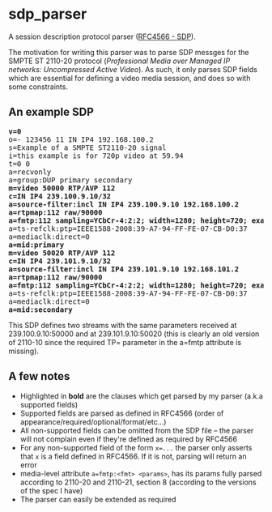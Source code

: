 # sdp_parser
A session description protocol parser ([RFC4566 - SDP](https://www.rfc-editor.org/rfc/rfc4566.txt)).

The motivation for writing this parser was to parse SDP messges for the
SMPTE ST 2110-20 protocol (*Professional Media over Managed IP networks: Uncompressed Active Video*).
As such, it only parses SDP fields which are essential for defining a video
media session, and does so with some constraints.

An example SDP
--------------
<pre>
<b>v=0</b>
o=- 123456 11 IN IP4 192.168.100.2
s=Example of a SMPTE ST2110-20 signal
i=this example is for 720p video at 59.94
t=0 0
a=recvonly
a=group:DUP primary secondary
<b>m=video 50000 RTP/AVP 112</b>
<b>c=IN IP4 239.100.9.10/32</b>
<b>a=source-filter:incl IN IP4 239.100.9.10 192.168.100.2</b>
<b>a=rtpmap:112 raw/90000</b>
<b>a=fmtp:112 sampling=YCbCr-4:2:2; width=1280; height=720; exactframerate=60000/1001; depth=10; TCS=SDR; colorimetry=BT709; PM=2110GPM; TP=2110TPN; SSN=ST2110-20:2017;</b>
a=ts-refclk:ptp=IEEE1588-2008:39-A7-94-FF-FE-07-CB-D0:37
a=mediaclk:direct=0
<b>a=mid:primary</b>
<b>m=video 50020 RTP/AVP 112</b>
<b>c=IN IP4 239.101.9.10/32</b>
<b>a=source-filter:incl IN IP4 239.101.9.10 192.168.101.2</b>
<b>a=rtpmap:112 raw/90000</b>
<b>a=fmtp:112 sampling=YCbCr-4:2:2; width=1280; height=720; exactframerate=60000/1001; depth=10; TCS=SDR; colorimetry=BT709; PM=2110GPM; TP=2110TPN; SSN=ST2110-20:2017;</b>
a=ts-refclk:ptp=IEEE1588-2008:39-A7-94-FF-FE-07-CB-D0:37
a=mediaclk:direct=0
<b>a=mid:secondary</b>
</pre>

This SDP defines two streams with the same parameters received at 239.100.9.10:50000 and at 239.101.9.10:50020 (this is clearly an old version of 2110-10 since the required TP= parameter in the a=fmtp attribute is missing).

A few notes
-----------

* Highlighted in <b>bold</b> are the clauses which get parsed by my parser (a.k.a supported fields)
* Supported fields are parsed as defined in RFC4566 (order of appearance/required/optional/format/etc…)
* All non-supported fields can be omitted from the SDP file – the parser will not complain even if they're defined as required by RFC4566
* For any non-supported field of the form ```x=...``` the parser only asserts that ```x``` is a field defined in RFC4566. If it is not, parsing will return an error
* media-level attribute ```a=fmtp:<fmt> <params>```, has its params fully parsed according to 2110-20 and 2110-21, section 8 (according to the versions of the spec I have)
* The parser can easily be extended as required

